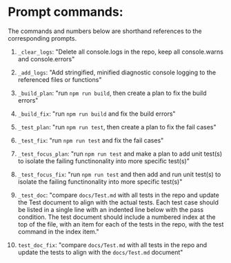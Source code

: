 # Prompt commands:

The commands and numbers below are shorthand references to the corresponding prompts.

1. `_clear_logs`: "Delete all console.logs in the repo, keep all console.warns and console.errors"

2. `_add_logs`: "Add stringified, minified diagnostic console logging to the referenced files or functions"

3. `_build_plan`: "run `npm run build`, then create a plan to fix the build errors"

4. `_build_fix`: "run `npm run build` and fix the build errors"

5. `_test_plan`: "run `npm run test`, then create a plan to fix the fail cases"

6. `_test_fix`: "run `npm run test` and fix the fail cases"

7. `_test_focus_plan`: "run `npm run test` and make a plan to add unit test(s) to isolate the failing functinonality into more specific test(s)"

8. `_test_focus_fix`: "run `npm run test` and then add and run unit test(s) to isolate the failing functinonality into more specific test(s)"

9. `_test_doc`: "compare `docs/Test.md` with all tests in the repo and update the Test document to align with the actual tests. Each test case should be listed in a single line with an indented line below with the pass condition. The test document should include a numbered index at the top of the file, with an item for each of the tests in the repo, with the test command in the index item."

10. `test_doc_fix`: "compare `docs/Test.md` with all tests in the repo and update the tests to align with the `docs/Test.md` document"
